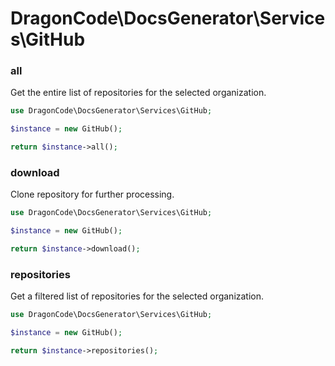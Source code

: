 # DragonCode\DocsGenerator\Services\GitHub

### all

Get the entire list of repositories for the selected organization.

```php
use DragonCode\DocsGenerator\Services\GitHub;

$instance = new GitHub();

return $instance->all();
```



### download

Clone repository for further processing.

```php
use DragonCode\DocsGenerator\Services\GitHub;

$instance = new GitHub();

return $instance->download();
```



### repositories

Get a filtered list of repositories for the selected organization.

```php
use DragonCode\DocsGenerator\Services\GitHub;

$instance = new GitHub();

return $instance->repositories();
```




